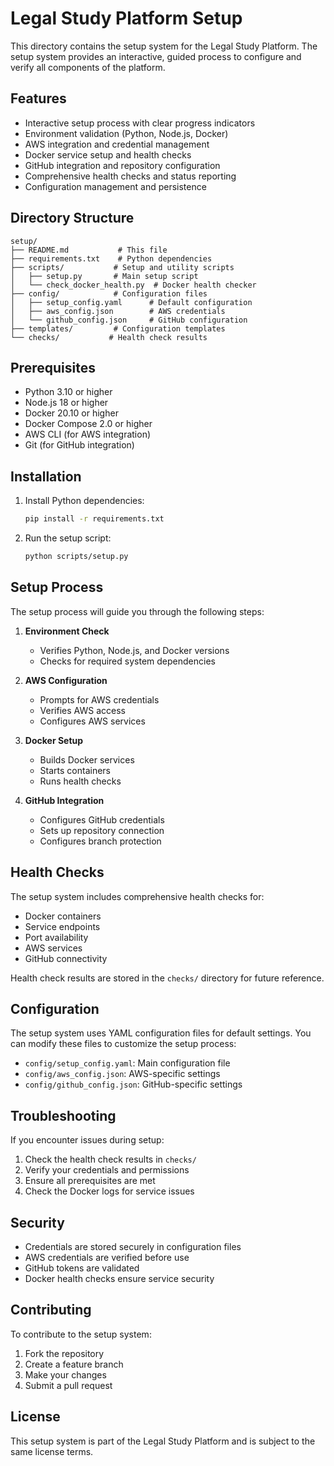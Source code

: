 # Legal Study Platform Setup

This directory contains the setup system for the Legal Study Platform. The setup system provides an interactive, guided process to configure and verify all components of the platform.

## Features

- Interactive setup process with clear progress indicators
- Environment validation (Python, Node.js, Docker)
- AWS integration and credential management
- Docker service setup and health checks
- GitHub integration and repository configuration
- Comprehensive health checks and status reporting
- Configuration management and persistence

## Directory Structure

```
setup/
├── README.md           # This file
├── requirements.txt    # Python dependencies
├── scripts/           # Setup and utility scripts
│   ├── setup.py       # Main setup script
│   └── check_docker_health.py  # Docker health checker
├── config/            # Configuration files
│   ├── setup_config.yaml      # Default configuration
│   ├── aws_config.json        # AWS credentials
│   └── github_config.json     # GitHub configuration
├── templates/         # Configuration templates
└── checks/           # Health check results
```

## Prerequisites

- Python 3.10 or higher
- Node.js 18 or higher
- Docker 20.10 or higher
- Docker Compose 2.0 or higher
- AWS CLI (for AWS integration)
- Git (for GitHub integration)

## Installation

1. Install Python dependencies:
   ```bash
   pip install -r requirements.txt
   ```

2. Run the setup script:
   ```bash
   python scripts/setup.py
   ```

## Setup Process

The setup process will guide you through the following steps:

1. **Environment Check**
   - Verifies Python, Node.js, and Docker versions
   - Checks for required system dependencies

2. **AWS Configuration**
   - Prompts for AWS credentials
   - Verifies AWS access
   - Configures AWS services

3. **Docker Setup**
   - Builds Docker services
   - Starts containers
   - Runs health checks

4. **GitHub Integration**
   - Configures GitHub credentials
   - Sets up repository connection
   - Configures branch protection

## Health Checks

The setup system includes comprehensive health checks for:

- Docker containers
- Service endpoints
- Port availability
- AWS services
- GitHub connectivity

Health check results are stored in the `checks/` directory for future reference.

## Configuration

The setup system uses YAML configuration files for default settings. You can modify these files to customize the setup process:

- `config/setup_config.yaml`: Main configuration file
- `config/aws_config.json`: AWS-specific settings
- `config/github_config.json`: GitHub-specific settings

## Troubleshooting

If you encounter issues during setup:

1. Check the health check results in `checks/`
2. Verify your credentials and permissions
3. Ensure all prerequisites are met
4. Check the Docker logs for service issues

## Security

- Credentials are stored securely in configuration files
- AWS credentials are verified before use
- GitHub tokens are validated
- Docker health checks ensure service security

## Contributing

To contribute to the setup system:

1. Fork the repository
2. Create a feature branch
3. Make your changes
4. Submit a pull request

## License

This setup system is part of the Legal Study Platform and is subject to the same license terms.
